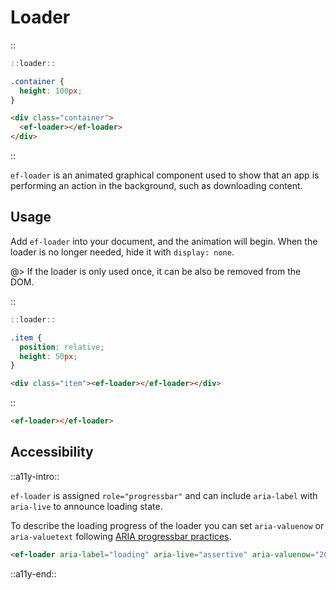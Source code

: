 <!--
type: page
title: Loader
location: ./elements/loader
layout: default
-->

# Loader
::
```javascript
::loader::
```
```css
.container {
  height: 100px;
}
```
```html
<div class="container">
  <ef-loader></ef-loader>
</div>
```
::

`ef-loader` is an animated graphical component used to show that an app is performing an action in the background, such as downloading content.

## Usage
Add `ef-loader` into your document, and the animation will begin. When the loader is no longer needed, hide it with `display: none`.

@> If the loader is only used once, it can be also be removed from the DOM.

::
```javascript
::loader::
```
```css
.item {
  position: relative;
  height: 50px;
}
```
```html
<div class="item"><ef-loader></ef-loader></div>
```
::

```html
<ef-loader></ef-loader>
```

## Accessibility
::a11y-intro::

`ef-loader` is assigned `role="progressbar"` and can include `aria-label` with `aria-live` to announce loading state.

To describe the loading progress of the loader you can set `aria-valuenow` or `aria-valuetext` following [ARIA progressbar practices](https://developer.mozilla.org/en-US/docs/Web/Accessibility/ARIA/Roles/progressbar_role).

```html
<ef-loader aria-label="loading" aria-live="assertive" aria-valuenow="20"></ef-loader>
```

::a11y-end::
